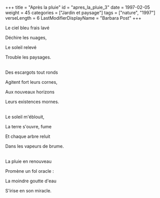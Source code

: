 +++
title = "Après la pluie"
id = "apres_la_pluie_3"
date = 1997-02-05
weight = 45
categories = ["Jardin et paysage"]
tags = ["nature", "1997"]
verseLength = 6
LastModifierDisplayName = "Barbara Post"
+++

Le ciel bleu frais lavé

Déchire les nuages,

Le soleil relevé

Trouble les paysages.

 \
Des escargots tout ronds

Agitent fort leurs cornes,

Aux nouveaux horizons

Leurs existences mornes.

 \
Le soleil m'éblouit,

La terre s'ouvre, fume

Et chaque arbre reluit

Dans les vapeurs de brume.

 \
La pluie en renouveau

Promène un fol oracle :

La moindre goutte d'eau

S'irise en son miracle.

